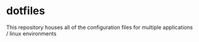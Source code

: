 # dotfiles

This repository houses all of the configuration files for multiple applications / linux environments
